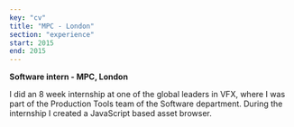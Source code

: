 ```yaml
---
key: "cv"
title: "MPC - London"
section: "experience"
start: 2015
end: 2015
---
```

**Software intern - MPC, London**

I did an 8 week internship at one of the global leaders in VFX, where I was part of the Production Tools team of the Software department. During the internship I created a JavaScript based asset browser.